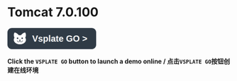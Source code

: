 # Tomcat 7.0.100

<a href="https://www.vsplate.com/?docker-compose=https://github.com/vsplate/dcenvs/tomcat/7.0.100"><img alt="VSPLATE GO" src="https://raw.githubusercontent.com/vsplate/images/master/vsgo_btn.png" width="200px"></a>

**Click the `VSPLATE GO` button to launch a demo online / 点击`VSPLATE GO`按钮创建在线环境**